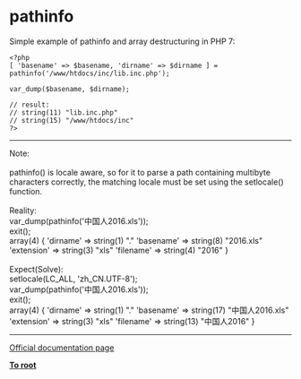 # pathinfo



Simple example of pathinfo and array destructuring in PHP 7:<br>

```
<?php
[ 'basename' => $basename, 'dirname' => $dirname ] = pathinfo('/www/htdocs/inc/lib.inc.php');

var_dump($basename, $dirname);

// result:
// string(11) "lib.inc.php"
// string(15) "/www/htdocs/inc"
?>
```
  

---

Note:<br><br>pathinfo() is locale aware, so for it to parse a path containing multibyte characters correctly, the matching locale must be set using the setlocale() function. <br><br>Reality:<br>var_dump(pathinfo(&apos;&#x4E2D;&#x56FD;&#x4EBA;2016.xls&apos;));<br>exit();<br>array(4) { &apos;dirname&apos; =&gt; string(1) "." &apos;basename&apos; =&gt; string(8) "2016.xls" &apos;extension&apos; =&gt; string(3) "xls" &apos;filename&apos; =&gt; string(4) "2016" } <br><br>Expect(Solve):<br>setlocale(LC_ALL, &apos;zh_CN.UTF-8&apos;);<br>var_dump(pathinfo(&apos;&#x4E2D;&#x56FD;&#x4EBA;2016.xls&apos;));<br>exit();<br>array(4) { &apos;dirname&apos; =&gt; string(1) "." &apos;basename&apos; =&gt; string(17) "&#x4E2D;&#x56FD;&#x4EBA;2016.xls" &apos;extension&apos; =&gt; string(3) "xls" &apos;filename&apos; =&gt; string(13) "&#x4E2D;&#x56FD;&#x4EBA;2016" }  

---

[Official documentation page](https://www.php.net/manual/en/function.pathinfo.php)

**[To root](/README.md)**